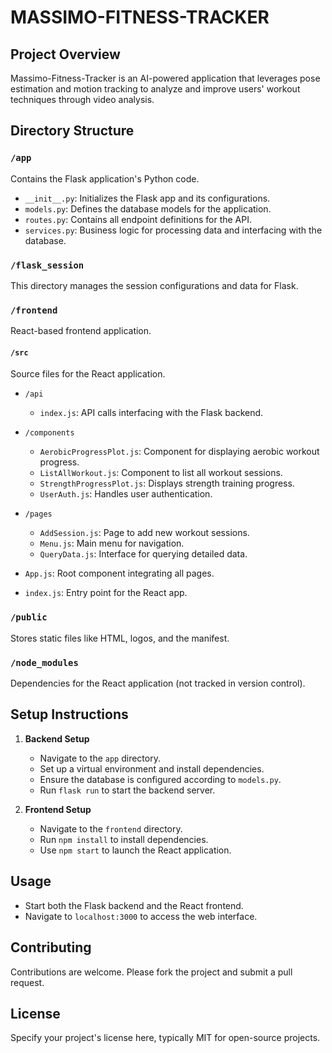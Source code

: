 # MASSIMO-FITNESS-TRACKER

## Project Overview
Massimo-Fitness-Tracker is an AI-powered application that leverages pose estimation and motion tracking to analyze and improve users' workout techniques through video analysis.

## Directory Structure

### `/app`
Contains the Flask application's Python code.

- `__init__.py`: Initializes the Flask app and its configurations.
- `models.py`: Defines the database models for the application.
- `routes.py`: Contains all endpoint definitions for the API.
- `services.py`: Business logic for processing data and interfacing with the database.

### `/flask_session`
This directory manages the session configurations and data for Flask.

### `/frontend`
React-based frontend application.

#### `/src`
Source files for the React application.

- `/api`
  - `index.js`: API calls interfacing with the Flask backend.
  
- `/components`
  - `AerobicProgressPlot.js`: Component for displaying aerobic workout progress.
  - `ListAllWorkout.js`: Component to list all workout sessions.
  - `StrengthProgressPlot.js`: Displays strength training progress.
  - `UserAuth.js`: Handles user authentication.

- `/pages`
  - `AddSession.js`: Page to add new workout sessions.
  - `Menu.js`: Main menu for navigation.
  - `QueryData.js`: Interface for querying detailed data.

- `App.js`: Root component integrating all pages.
- `index.js`: Entry point for the React app.

### `/public`
Stores static files like HTML, logos, and the manifest.

### `/node_modules`
Dependencies for the React application (not tracked in version control).

## Setup Instructions

1. **Backend Setup**
   - Navigate to the `app` directory.
   - Set up a virtual environment and install dependencies.
   - Ensure the database is configured according to `models.py`.
   - Run `flask run` to start the backend server.

2. **Frontend Setup**
   - Navigate to the `frontend` directory.
   - Run `npm install` to install dependencies.
   - Use `npm start` to launch the React application.

## Usage

- Start both the Flask backend and the React frontend.
- Navigate to `localhost:3000` to access the web interface.

## Contributing
Contributions are welcome. Please fork the project and submit a pull request.

## License
Specify your project's license here, typically MIT for open-source projects.



